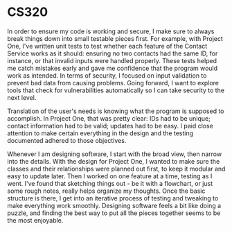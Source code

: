 # CS320
In order to ensure my code is working and secure, I make sure to always break things down into small testable pieces first. For example, with Project One, I've written unit tests to test whether each feature of the Contact Service works as it should: ensuring no two contacts had the same ID, for instance, or that invalid inputs were handled properly. These tests helped me catch mistakes early and gave me confidence that the program would work as intended. In terms of security, I focused on input validation to prevent bad data from causing problems. Going forward, I want to explore tools that check for vulnerabilities automatically so I can take security to the next level.

Translation of the user's needs is knowing what the program is supposed to accomplish. In Project One, that was pretty clear: IDs had to be unique; contact information had to be valid; updates had to be easy. I paid close attention to make certain everything in the design and the testing documented adhered to those objectives.

Whenever I am designing software, I start with the broad view, then narrow into the details. With the design for Project One, I wanted to make sure the classes and their relationships were planned out first, to keep it modular and easy to update later. Then I worked on one feature at a time, testing as I went. I've found that sketching things out - be it with a flowchart, or just some rough notes, really helps organize my thoughts. Once the basic structure is there, I get into an iterative process of testing and tweaking to make everything work smoothly. Designing software feels a bit like doing a puzzle, and finding the best way to put all the pieces together seems to be the most enjoyable.
